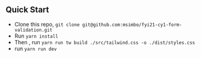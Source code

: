 ## Quick Start

- Clone this repo, `git clone git@github.com:msimbo/fyi21-cy1-form-validation.git`
- Run `yarn install`
- Then , run `yarn run tw build ./src/tailwind.css -o ./dist/styles.css`
- run `yarn run dev`
